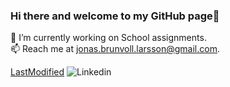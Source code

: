 ### Hi there and welcome to my GitHub page👋 

🔭 I’m currently working on School assignments.  
📫 Reach me at jonas.brunvoll.larsson@gmail.com. 

[LastModified](https://img.shields.io/aur/last-modified/README.md)
![Linkedin](https://img.shields.io/badge/linkedin-%231E77B5.svg?&style=for-the-badge&logo=linkedin&logoColor=white)

<!--
**jonasbrunvoll/jonasbrunvoll** is a ✨ _special_ ✨ repository because its `README.md` (this file) appears on your GitHub profile.

Here are some ideas to get you started:

- 🔭 I’m currently working on ...
- 🌱 I’m currently learning ...
- 👯 I’m looking to collaborate on ...
- 🤔 I’m looking for help with ...
- 💬 Ask me about ...
 - 📫 How to reach me: ...
- 😄 Pronouns: ...
- ⚡ Fun fact: ...
-->
